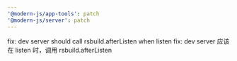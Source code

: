 ```yaml
---
'@modern-js/app-tools': patch
'@modern-js/server': patch
---
```


fix: dev server should call rsbuild.afterListen when listen
fix: dev server 应该在 listen 时，调用 rsbuild.afterListen
